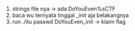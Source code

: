 1. strings file nya -> ada DoYouEven%sCTF 
2. baca wu ternyata tinggal _init aja belakangnya
3. run ./itu passwd DoYouEven_init -> klaim flag
